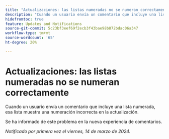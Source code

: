 ```yaml
---
title: "Actualizaciones: las listas numeradas no se numeran correctamente"
description: "Cuando un usuario envía un comentario que incluye una lista numerada, esa lista muestra una numeración incorrecta en la actualización."
hidefromtoc: true
feature: Updates and Notifications
source-git-commit: 5c23bf3eef69f2ecb3f43bae98b872bdac06a347
workflow-type: tm+mt
source-wordcount: '65'
ht-degree: 20%

---
```



# Actualizaciones: las listas numeradas no se numeran correctamente

Cuando un usuario envía un comentario que incluye una lista numerada, esa lista muestra una numeración incorrecta en la actualización.

Se ha informado de este problema en la nueva experiencia de comentarios.

_Notificado por primera vez el viernes, 14 de marzo de 2024._
